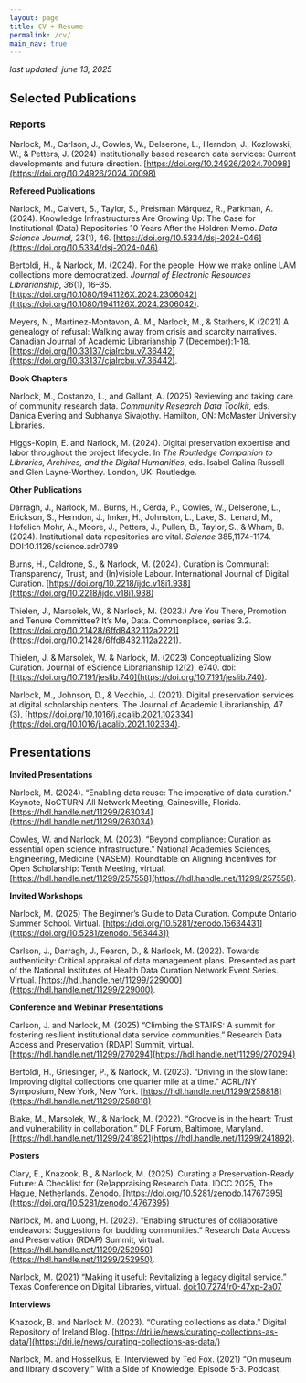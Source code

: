 ```yaml
---
layout: page
title: CV + Resume
permalink: /cv/
main_nav: true
---
```


<p><em>last updated: june 13, 2025</em></p>

<h2>Selected Publications</h2>

<h3>Reports</h3>

Narlock, M., Carlson, J., Cowles, W., Delserone, L., Herndon, J., Kozlowski, W., & Petters, J. (2024) Institutionally based research data services: Current developments and future direction. [https://doi.org/10.24926/2024.70098](https://doi.org/10.24926/2024.70098)

**Refereed Publications**

Narlock, M., Calvert, S., Taylor, S., Preisman Márquez, R., Parkman, A. (2024). Knowledge Infrastructures Are Growing Up: The Case for Institutional (Data) Repositories 10 Years After the Holdren Memo. *Data Science Journal,* 23(1), 46\. [https://doi.org/10.5334/dsj-2024-046](https://doi.org/10.5334/dsj-2024-046).

Bertoldi, H., & Narlock, M. (2024). For the people: How we make online LAM collections more democratized. *Journal of Electronic Resources Librarianship*, *36*(1), 16–35. [https://doi.org/10.1080/1941126X.2024.2306042](https://doi.org/10.1080/1941126X.2024.2306042). 

Meyers, N., Martinez-Montavon, A. M., Narlock, M., & Stathers, K (2021) A genealogy of refusal: Walking away from crisis and scarcity narratives. Canadian Journal of Academic Librarianship 7 (December):1-18. [https://doi.org/10.33137/cjalrcbu.v7.36442](https://doi.org/10.33137/cjalrcbu.v7.36442).

**Book Chapters**

Narlock, M., Costanzo, L., and Gallant, A. (2025) Reviewing and taking care of community research data. *Community Research Data Toolkit,* eds. Danica Evering and Subhanya Sivajothy. Hamilton, ON: McMaster University Libraries. 

Higgs-Kopin, E. and Narlock, M. (2024). Digital preservation expertise and labor throughout the project lifecycle. In *The Routledge Companion to Libraries, Archives, and the Digital Humanities*, eds. Isabel Galina Russell and Glen Layne-Worthey. London, UK: Routledge.

**Other Publications** 

Darragh, J., Narlock, M., Burns, H., Cerda, P., Cowles, W., Delserone, L., Erickson, S., Herndon, J., Imker, H., Johnston, L., Lake, S., Lenard, M., Hofelich Mohr, A., Moore, J., Petters, J., Pullen, B., Taylor, S., & Wham, B. (2024). Institutional data repositories are vital. *Science* 385,1174-1174. DOI:10.1126/science.adr0789   

Burns, H., Caldrone, S., & Narlock, M. (2024). Curation is Communal: Transparency, Trust, and (In)visible Labour. International Journal of Digital Curation. [https://doi.org/10.2218/ijdc.v18i1.938](https://doi.org/10.2218/ijdc.v18i1.938) 

Thielen, J., Marsolek, W., &  Narlock, M. (2023.) Are You There, Promotion and Tenure Committee? It’s Me, Data. Commonplace, series 3.2. [https://doi.org/10.21428/6ffd8432.112a2221](https://doi.org/10.21428/6ffd8432.112a2221).

Thielen, J. & Marsolek, W. & Narlock, M. (2023) Conceptualizing Slow Curation.  Journal of eScience Librarianship 12(2), e740. doi: [https://doi.org/10.7191/jeslib.740](https://doi.org/10.7191/jeslib.740). 

Narlock, M., Johnson, D., & Vecchio, J. (2021). Digital preservation services at digital scholarship centers. The Journal of Academic Librarianship, 47 (3). [https://doi.org/10.1016/j.acalib.2021.102334](https://doi.org/10.1016/j.acalib.2021.102334).

## Presentations

**Invited Presentations**

Narlock, M. (2024). “Enabling data reuse: The imperative of data curation.” Keynote, NoCTURN All Network Meeting, Gainesville, Florida. [https://hdl.handle.net/11299/263034](https://hdl.handle.net/11299/263034). 

Cowles, W. and Narlock, M. (2023). “Beyond compliance: Curation as essential open science infrastructure.” National Academies Sciences, Engineering, Medicine (NASEM). Roundtable on Aligning Incentives for Open Scholarship: Tenth Meeting, virtual. [https://hdl.handle.net/11299/257558](https://hdl.handle.net/11299/257558). 

**Invited Workshops**

Narlock, M. (2025) The Beginner’s Guide to Data Curation. Compute Ontario Summer School. Virtual. [https://doi.org/10.5281/zenodo.15634431](https://doi.org/10.5281/zenodo.15634431) 

Carlson, J., Darragh, J., Fearon, D., & Narlock, M. (2022). Towards authenticity: Critical appraisal of data management plans. Presented as part of the National Institutes of Health Data Curation Network Event Series. Virtual. [https://hdl.handle.net/11299/229000](https://hdl.handle.net/11299/229000).

**Conference and Webinar Presentations**

Carlson, J. and Narlock, M. (2025) “Climbing the STAIRS: A summit for fostering resilient institutional data service communities.” Research Data Access and Preservation (RDAP) Summit, virtual. [https://hdl.handle.net/11299/270294](https://hdl.handle.net/11299/270294) 

Bertoldi, H., Griesinger, P., & Narlock, M. (2023). “Driving in the slow lane: Improving digital collections one quarter mile at a time.” ACRL/NY Symposium, New York, New York. [https://hdl.handle.net/11299/258818](https://hdl.handle.net/11299/258818) 

Blake, M., Marsolek, W., & Narlock, M. (2022). “Groove is in the heart: Trust and vulnerability in collaboration.” DLF Forum, Baltimore, Maryland. [https://hdl.handle.net/11299/241892](https://hdl.handle.net/11299/241892).


**Posters**

Clary, E., Knazook, B., & Narlock, M. (2025). Curating a Preservation-Ready Future: A Checklist for (Re)appraising Research Data. IDCC 2025, The Hague, Netherlands. Zenodo. [https://doi.org/10.5281/zenodo.14767395](https://doi.org/10.5281/zenodo.14767395) 

Narlock, M. and Luong, H. (2023). “Enabling structures of collaborative endeavors: Suggestions for budding communities.” Research Data Access and Preservation (RDAP) Summit, virtual. [https://hdl.handle.net/11299/252950](https://hdl.handle.net/11299/252950). 

Narlock, M. (2021) “Making it useful: Revitalizing a legacy digital service.” Texas Conference on Digital Libraries, virtual. [doi:10.7274/r0-47xp-2a07](https://dx.doi.org/doi:10.7274/r0-47xp-2a07)

**Interviews**

Knazook, B. and Narlock M. (2023). “Curating collections as data.” Digital Repository of Ireland Blog. [https://dri.ie/news/curating-collections-as-data/](https://dri.ie/news/curating-collections-as-data/) 

Narlock, M. and Hosselkus, E. Interviewed by Ted Fox. (2021) “On museum and library discovery.” With a Side of Knowledge. Episode 5-3. Podcast.